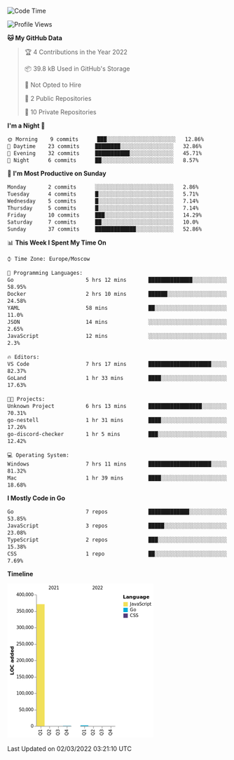<!--START_SECTION:waka-->
![Code Time](http://img.shields.io/badge/Code%20Time-195%20hrs%2058%20mins-blue)

![Profile Views](http://img.shields.io/badge/Profile%20Views-2-blue)

**🐱 My GitHub Data** 

> 🏆 4 Contributions in the Year 2022
 > 
> 📦 39.8 kB Used in GitHub's Storage 
 > 
> 🚫 Not Opted to Hire
 > 
> 📜 2 Public Repositories 
 > 
> 🔑 10 Private Repositories  
 > 
**I'm a Night 🦉** 

```text
🌞 Morning    9 commits      ███░░░░░░░░░░░░░░░░░░░░░░   12.86% 
🌆 Daytime    23 commits     ████████░░░░░░░░░░░░░░░░░   32.86% 
🌃 Evening    32 commits     ███████████░░░░░░░░░░░░░░   45.71% 
🌙 Night      6 commits      ██░░░░░░░░░░░░░░░░░░░░░░░   8.57%

```
📅 **I'm Most Productive on Sunday** 

```text
Monday       2 commits      ░░░░░░░░░░░░░░░░░░░░░░░░░   2.86% 
Tuesday      4 commits      █░░░░░░░░░░░░░░░░░░░░░░░░   5.71% 
Wednesday    5 commits      █░░░░░░░░░░░░░░░░░░░░░░░░   7.14% 
Thursday     5 commits      █░░░░░░░░░░░░░░░░░░░░░░░░   7.14% 
Friday       10 commits     ███░░░░░░░░░░░░░░░░░░░░░░   14.29% 
Saturday     7 commits      ██░░░░░░░░░░░░░░░░░░░░░░░   10.0% 
Sunday       37 commits     █████████████░░░░░░░░░░░░   52.86%

```


📊 **This Week I Spent My Time On** 

```text
⌚︎ Time Zone: Europe/Moscow

💬 Programming Languages: 
Go                       5 hrs 12 mins       ██████████████░░░░░░░░░░░   58.95% 
Docker                   2 hrs 10 mins       ██████░░░░░░░░░░░░░░░░░░░   24.58% 
YAML                     58 mins             ██░░░░░░░░░░░░░░░░░░░░░░░   11.0% 
JSON                     14 mins             ░░░░░░░░░░░░░░░░░░░░░░░░░   2.65% 
JavaScript               12 mins             ░░░░░░░░░░░░░░░░░░░░░░░░░   2.3%

🔥 Editors: 
VS Code                  7 hrs 17 mins       ████████████████████░░░░░   82.37% 
GoLand                   1 hr 33 mins        ████░░░░░░░░░░░░░░░░░░░░░   17.63%

🐱‍💻 Projects: 
Unknown Project          6 hrs 13 mins       █████████████████░░░░░░░░   70.31% 
go-nestell               1 hr 31 mins        ████░░░░░░░░░░░░░░░░░░░░░   17.26% 
go-discord-checker       1 hr 5 mins         ███░░░░░░░░░░░░░░░░░░░░░░   12.42%

💻 Operating System: 
Windows                  7 hrs 11 mins       ████████████████████░░░░░   81.32% 
Mac                      1 hr 39 mins        ████░░░░░░░░░░░░░░░░░░░░░   18.68%

```

**I Mostly Code in Go** 

```text
Go                       7 repos             █████████████░░░░░░░░░░░░   53.85% 
JavaScript               3 repos             █████░░░░░░░░░░░░░░░░░░░░   23.08% 
TypeScript               2 repos             ███░░░░░░░░░░░░░░░░░░░░░░   15.38% 
CSS                      1 repo              ██░░░░░░░░░░░░░░░░░░░░░░░   7.69%

```


**Timeline**

![Chart not found](https://raw.githubusercontent.com/jeezft/jeezft/main/charts/bar_graph.png) 


 Last Updated on 02/03/2022 03:21:10 UTC
<!--END_SECTION:waka-->
